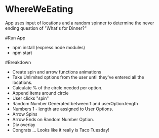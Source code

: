 # WhereWeEating
App uses input of locations and a random spinner to determine the never ending question of "What's for Dinner?"

#Run App
- npm install (express node modules)
- npm start 


#Breakdown
- Create spin and arrow functions animations
- Take Unlimited options from the user until they've entered all the locations.
- Calculate % of the circle needed per option.
- Append items around circle
- User clicks "spin"  
- Random Number Generated between 1 and userOption.length
- Numbers 1 - length are assigned to User Options.
- Arrow Spins
- Arrow Ends on Random Number Option.
- Div overlay
- Congrats ... Looks like it really is Taco Tuesday!
